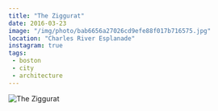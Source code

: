 ```yaml
---
title: "The Ziggurat"
date: 2016-03-23
image: "/img/photo/bab6656a27026cd9efe88f017b716575.jpg"
location: "Charles River Esplanade"
instagram: true
tags:
 - boston
 - city
 - architecture
---
```


![The Ziggurat](/img/photo/bab6656a27026cd9efe88f017b716575.jpg)
